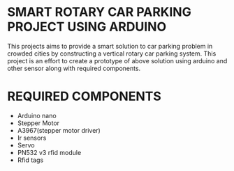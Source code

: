 # SMART ROTARY CAR PARKING PROJECT USING ARDUINO

This projects aims to provide a smart solution to car parking problem in
crowded cities by constructing a vertical rotary car parking system. This project
is an effort to create a prototype of above solution using arduino and other sensor 
along with required components.

# REQUIRED COMPONENTS

* Arduino nano
* Stepper Motor
* A3967(stepper motor driver)
* Ir sensors
* Servo
* PN532 v3 rfid module
* Rfid tags
